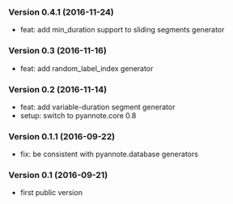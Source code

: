 ### Version 0.4.1 (2016-11-24)

  - feat: add min_duration support to sliding segments generator

### Version 0.3 (2016-11-16)

  - feat: add random_label_index generator

### Version 0.2 (2016-11-14)

  - feat: add variable-duration segment generator
  - setup: switch to pyannote.core 0.8

### Version 0.1.1 (2016-09-22)

  - fix: be consistent with pyannote.database generators

### Version 0.1 (2016-09-21)

  - first public version
